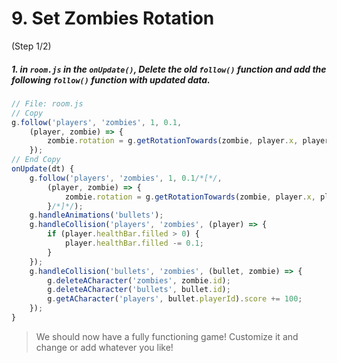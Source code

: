 # 9. Set Zombies Rotation
 (Step 1/2)

##### 1. in `room.js` in the `onUpdate()`, Delete the old `follow()` function and add the following `follow()` function with updated data.

``` javascript
// File: room.js
// Copy
g.follow('players', 'zombies', 1, 0.1,
	(player, zombie) => {
		zombie.rotation = g.getRotationTowards(zombie, player.x, player.y);
	});
// End Copy
onUpdate(dt) {
	g.follow('players', 'zombies', 1, 0.1/*[*/,
		(player, zombie) => {
			zombie.rotation = g.getRotationTowards(zombie, player.x, player.y);
		}/*]*/);
	g.handleAnimations('bullets');
	g.handleCollision('players', 'zombies', (player) => {
		if (player.healthBar.filled > 0) {
			player.healthBar.filled -= 0.1;
		}
	});
	g.handleCollision('bullets', 'zombies', (bullet, zombie) => {
		g.deleteACharacter('zombies', zombie.id);
		g.deleteACharacter('bullets', bullet.id);
		g.getACharacter('players', bullet.playerId).score += 100;
	});
}
```

> We should now have a fully functioning game! Customize it and change or add whatever you like!
